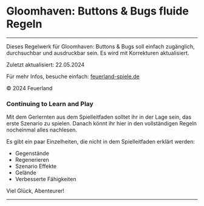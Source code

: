 # Gloomhaven: Buttons & Bugs fluide Regeln  

---
Dieses Regelwerk für Gloomhaven: Buttons & Bugs soll einfach zugänglich, durchsuchbar und ausdruckbar sein. Es wird mit Korrekturen aktualisiert.

Zuletzt aktualisiert: 22.05.2024

Für mehr Infos, besuche einfach: [feuerland-spiele.de](https://www.feuerland-spiele.de/)

© 2024 Feuerland

### Continuing to Learn and Play 

Mit dem Gerlernten aus dem Spielleitfaden solltet ihr in der Lage sein, das erste Szenario zu spielen. Danach könnt ihr hier in den vollständigen Regeln nocheinmal alles nachlesen. 

Es gibt ein paar Einzelheiten, die nicht in dem Spielleitfaden erklärt werden: 

* Gegenstände
* Regenerieren
* Szenario Effekte
* Gelände
* Verbesserte Fähigkeiten

Viel Glück, Abenteurer! 

---
